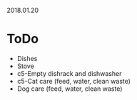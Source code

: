 2018.01.20
# ToDo
   * Dishes
   * Stove
   * c5-Empty dishrack and dishwasher
   * c5-Cat care (feed, water, clean waste)
   * Dog care (feed, water, clean waste)
